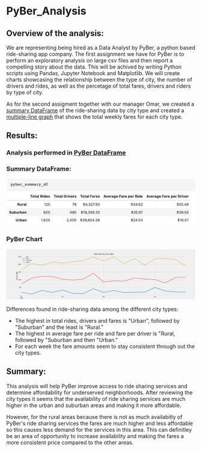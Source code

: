 # PyBer_Analysis

## Overview of the analysis: 

We are representing being hired as a Data Analyst by PyBer, a python based ride-sharing app company. The first assignment we have for PyBer is to perform an exploratory analysis on large csv files and then report a compelling story about the data. This will be achived by writing Python scripts using Pandas, Jupyter Notebook and Matplotlib. We will create charts showcasing the relationship between the type of city, the number of drivers and rides, as well as the percetage of total fares, drivers and riders by type of city. 

As for the second assigment together with our manager Omar, we created a  [summary DataFrame](#Summary-DataFrame) of the ride-sharing data by city type and created a [multiple-line graph](#Pyber-Chart) that shows the total weekly fares for each city type. 

## Results:   

### Analysis performed in [PyBer DataFrame](https://github.com/Lesliec87/PyBer_Analysis/blob/main/PyBer_Challenge.ipynb)

### Summary DataFrame:
![summary_df](https://github.com/Lesliec87/PyBer_Analysis/blob/main/Resources/pyber_summary_df.png)

### PyBer Chart
![pyber_chart](https://github.com/Lesliec87/PyBer_Analysis/blob/main/Analysis/PyBer_fare_summary.png)

Differences found in ride-sharing data among the different city types:
- The highest in total rides, drivers and fares is "Urban", followed by "Suburban" and the least is "Rural."
- The highest in average fare per ride and fare per driver is "Rural, followed by "Suburban and then "Urban."
- For each week the fare amounts seem to stay consistent through out the city types.


## Summary: 

This analysis will help PyBer improve access to ride sharing services and determine affordability for underserved neighborhoods. After reviewing the city types it seems that the availability of ride sharing services are much higher in the urban and suburban areas and making it more affordable. 

However, for the rural areas because there is not as much availabitly of PyBer's ride sharing services the fares are much higher and less affordable so this causes less demand for the services in this area. This can definitley be an area of opportunity to increase availability and making the fares a more consistent price compared to the other areas. 
